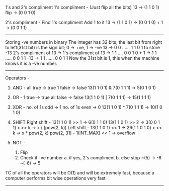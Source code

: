 1's and 2's compliment
1's compliment - (Just flip all the bits)
13 -> (1 1 0 1)  flip -> (0 0 1 0)

2's compliment -
Find 1's compliment
Add 1 to it
13 -> (1 1 0 1) -> (0 0 1 0) + 1 -> (0 0 1 1)

--------------------------------------------------------------------------------------------------------------------------------------------

Storing -ve numbers in binary
The integer has 32 bits, the last bit from right to left(31st bit) is the sign bit; 0 -> +ve, 1 -> -ve
13 -> 0 0 ...... 1 1 0 1
to store -13
2's compliment of 13 ->
    1's compliment of 13 -> 1 1 .... 0 0 1 0
    + 1 -> 1 1 ..... 0 0 1 1
-13 -> 1 1 ...... 0 0 1 1
Now the 31st bit is 1, this when the machine knows it is a -ve number.

--------------------------------------------------------------------------------------------------------------------------------------------

Operators - 
1. AND - all true -> true
         1 false -> false
         13(1 1 0 1) & 7(0 1 1 1) -> 5(0 1 0 1)

2. OR -  1 true -> true
         all false -> false
         13(1 1 0 1) | 7(0 1 1 1) -> 15(1 1 1 1)

3. XOR - no. of 1s odd -> 1
         no. of 1s even -> 0
         13(1 1 0 1) ^ 7(0 1 1 1) -> 10(1 0 1 0)

4. SHIFT
   Right shift - 13(1 1 0 1) >> 1 -> 6(0 1 1 0) 
                 13(1 1 0 1) >> 2 -> 3(0 0 1 1)
                 x >> k -> x / (pow(2, k))
   Left shift - 13(1 1 0 1) << 1 -> 26(1 1 0 1 0)
                x << k -> x * pow(2, k)
                pow(2, 31) - 1(INT_MAX) << 1 -> overflow

5. NOT - 
    1. Flip
    2. Check if -ve number
        a. if yes, 2's compliment
        b. else stop
    ~(5) -> -6
    ~(-6) -> 5

TC of all the operators will be O(1) and will be extremely fast, because a computer performs bit wise operations very fast

--------------------------------------------------------------------------------------------------------------------------------------------